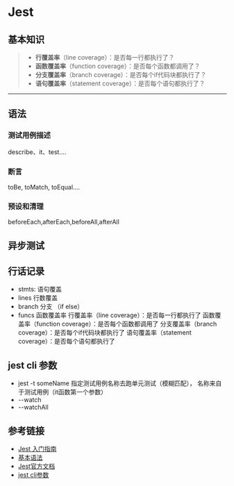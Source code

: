 # Jest 
## 基本知识

> - **行覆盖率**（line coverage）：是否每一行都执行了？
> - **函数覆盖率**（function coverage）：是否每个函数都调用了？
> - **分支覆盖率**（branch coverage）：是否每个if代码块都执行了？
> - **语句覆盖率**（statement coverage）：是否每个语句都执行了？

***
## 语法
### 测试用例描述
describe、it、test....
### 断言
toBe, toMatch, toEqual....
### 预设和清理
beforeEach,afterEach,beforeAll,afterAll

## 异步测试

## 行话记录
* stmts: 语句覆盖
* lines 行数覆盖
* branch 分支 （if else）
* funcs 函数覆盖率
行覆盖率（line coverage）：是否每一行都执行了
函数覆盖率（function coverage）：是否每个函数都调用了
分支覆盖率（branch coverage）：是否每个if代码块都执行了
语句覆盖率（statement coverage）：是否每个语句都执行了

## jest cli 参数
* jest -t someName 指定测试用例名称去跑单元测试（模糊匹配）， 名称来自于测试用例（it函数第一个参数）
* --watch
* --watchAll

## 参考链接
* [Jest 入门指南](http://iceiceice.top/2018/12/29/introduce-jest/#GlobalsAPI)
* [基本语法](http://iceiceice.top/2018/12/29/introduce-jest/)
* [Jest官方文档](https://jestjs.io/docs/en/api)
* [jest cli参数](https://jestjs.io/docs/en/cli)